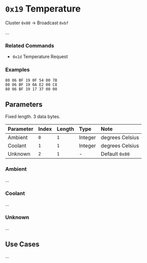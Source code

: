 # `0x19` Temperature

Cluster `0x80` → Broadcast `0xbf`

...

### Related Commands

- `0x1d` Temperature Request

### Examples

    80 06 BF 19 0F 54 00 7B
    80 06 BF 19 0A E2 00 C8
    80 06 BF 19 17 37 00 00

## Parameters

Fixed length. 3 data bytes.

Parameter|Index|Length|Type   |Note
:--------|:----|:-----|:------|:---
Ambient  |`0`  |`1`   |Integer|degrees Celsius
Coolant  |`1`  |`1`   |Integer|degrees Celsius
Unknown  |`2`  |`1`   |-      |Default `0x00`

### Ambient

...

### Coolant

...

### Unknown

...

## Use Cases

...